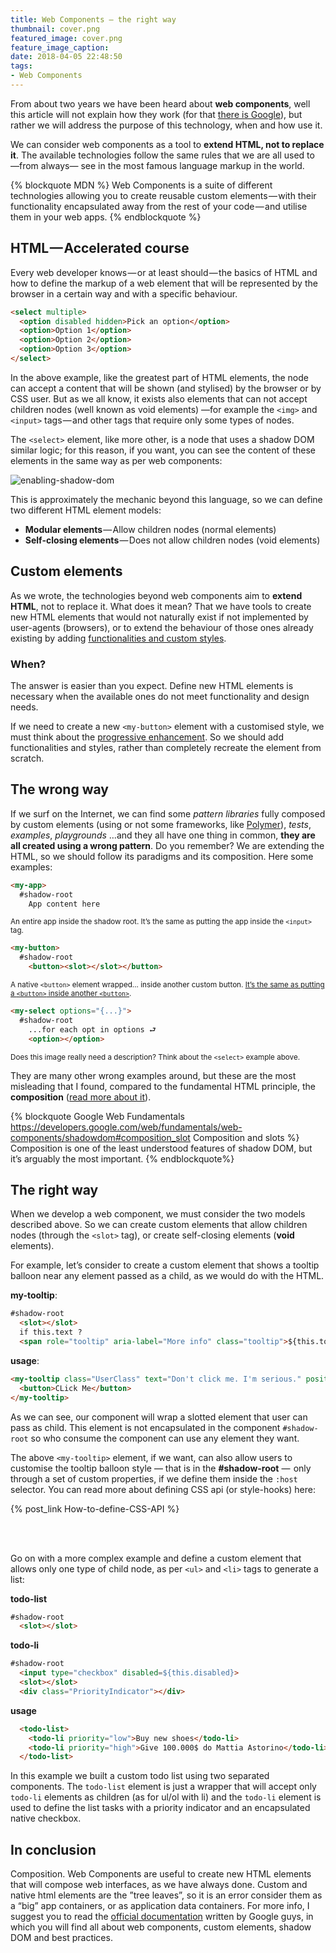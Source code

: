 ```yaml
---
title: Web Components — the right way
thumbnail: cover.png
featured_image: cover.png
feature_image_caption:
date: 2018-04-05 22:48:50
tags:
- Web Components
---
```


From about two years we have been heard about **web components**, well this article will not explain how they work (for that [there is Google](http://bfy.tw/H9oY
)), but rather we will address the purpose of this technology, when and how use it.

We can consider web components as a tool to **extend HTML, not to replace it**. The available technologies follow the same rules that we are all used to —from always— see in the most famous language markup in the world.

{% blockquote MDN %}
  Web Components is a suite of different technologies allowing you to create reusable custom elements — with their functionality encapsulated away from the rest of your code — and utilise them in your web apps.
{% endblockquote %}

## HTML — Accelerated course

Every web developer knows — or at least should — the basics of HTML and how to define the markup of a web element that will be represented by the browser in a certain way and with a specific behaviour.

```html
<select multiple>
  <option disabled hidden>Pick an option</option>
  <option>Option 1</option>
  <option>Option 2</option>
  <option>Option 3</option>
</select>
```

In the above example, like the greatest part of HTML elements, the node can accept a content that will be shown (and stylised) by the browser or by CSS user. But as we all know, it exists also elements that can not accept children nodes (well known as void elements) —for example the `<img>` and `<input>` tags — and other tags that require only some types of nodes.

The `<select>` element, like more other, is a node that uses a shadow DOM similar logic; for this reason, if you want, you can see the content of these elements in the same way as per web components:

![enabling-shadow-dom](https://cdn-images-1.medium.com/max/1600/1*Ab6dzpZOFBra_jxexg8sQQ.gif)

This is approximately the mechanic beyond this language, so we can define two different HTML element models:

- **Modular elements** — Allow children nodes (normal elements)
- **Self-closing elements** — Does not allow children nodes (void elements)

## Custom elements

As we wrote, the technologies beyond web components aim to **extend HTML**, not to replace it. What does it mean? That we have tools to create new HTML elements that would not naturally exist if not implemented by user-agents (browsers), or to extend the behaviour of those ones already existing by adding [functionalities and custom styles](https://developers.google.com/web/fundamentals/web-components/shadowdom#host).

### When?

The answer is easier than you expect. Define new HTML elements is necessary when the available ones do not meet functionality and design needs.

If we need to create a new `<my-button>` element with a customised style, we must think about the [progressive enhancement](https://en.wikipedia.org/wiki/Progressive_enhancement). So we should add functionalities and styles, rather than completely recreate the element from scratch.

## The wrong way

If we surf on the Internet, we can find some *pattern libraries* fully composed by custom elements (using or not some frameworks, like [Polymer](https://www.polymer-project.org/)), *tests*, *examples*, *playgrounds* …and they all have one thing in common, **they are all created using a wrong pattern**. Do you remember? We are extending the HTML, so we should follow its paradigms and its composition. Here some examples:

```html
<my-app>
  #shadow-root
    App content here
```

<!-- ![ex2](https://cdn-images-1.medium.com/max/1600/1*fXvsGsqwR9QcP-E9jeXsxg.png) -->
<small class="image-caption">An entire app inside the shadow root. It’s the same as putting the app inside the `<input>` tag.</small>

```html
<my-button>
  #shadow-root
    <button><slot></slot></button>
```

<!-- ![ex3](https://cdn-images-1.medium.com/max/1600/1*vBXhxekSAeyj5U35AUkrCA.png) -->
<small class="image-caption">A native `<button>` element wrapped… inside another custom button. [It’s the same as putting a `<button>` inside another `<button>`](https://inception.davepedu.com/).</small>

```html
<my-select options="{...}">
  #shadow-root
    ...for each opt in options ⮐
    <option></option>
```
<!-- ![ex4](https://cdn-images-1.medium.com/max/1600/1*E-gG1wPhyjHbsrdABqlgKQ.png) -->
<small class="image-caption">Does this image really need a description? Think about the `<select>` example above.</small>

They are many other wrong examples around, but these are the most misleading that I found, compared to the fundamental HTML principle, the **composition** ([read more about it](https://developers.google.com/web/fundamentals/web-components/shadowdom#composition_slot)).

{% blockquote Google Web Fundamentals https://developers.google.com/web/fundamentals/web-components/shadowdom#composition_slot Composition and slots %}
Composition is one of the least understood features of shadow DOM, but it’s arguably the most important.
{% endblockquote%}

## The right way

When we develop a web component, we must consider the two models described above. So we can create custom elements that allow children nodes (through the `<slot>` tag), or create self-closing elements (**void** elements).

For example, let’s consider to create a custom element that shows a tooltip balloon near any element passed as a child, as we would do with the HTML.

**my-tooltip**:
```html
#shadow-root
  <slot></slot>
  if this.text ?
  <span role="tooltip" aria-label="More info" class="tooltip">${this.tooltip}</span>
```

**usage**:
```html
<my-tooltip class="UserClass" text="Don't click me. I'm serious." position="right">
  <button>CLick Me</button>
</my-tooltip>
```

As we can see, our component will wrap a slotted element that user can pass as child. This element is not encapsulated in the component `#shadow-root` so who consume the component can use any element they want.

<!-- ![ext5](https://cdn-images-1.medium.com/max/1600/1*Z0GCsm-ZigYuknElX8j-hA.png) -->

The above `<my-tooltip>` element, if we want, can also allow users to customise the tooltip balloon style — that is in the **#shadow-root** —  only through a set of custom properties, if we define them inside the `:host` selector. You can read more about defining CSS api (or style-hooks) here:

{% post_link How-to-define-CSS-API %}

<br><br>

Go on with a more complex example and define a custom element that allows only one type of child node, as per `<ul>` and `<li>` tags to generate a list:

**todo-list**
```html
#shadow-root
  <slot></slot>
```

**todo-li**
```html
#shadow-root
  <input type="checkbox" disabled=${this.disabled}>
  <slot></slot>
  <div class="PriorityIndicator"></div>
```

**usage**
```html
  <todo-list>
    <todo-li priority="low">Buy new shoes</todo-li>
    <todo-li priority="high">Give 100.000$ do Mattia Astorino</todo-li>
  </todo-list>
```

<!-- ![ext6](https://cdn-images-1.medium.com/max/1600/1*g4GHGKlyRig5Ny0oKntRpg.png) -->

In this example we built a custom todo list using two separated components. The `todo-list` element is just a wrapper that will accept only `todo-li` elements as children (as for ul/ol with li) and the `todo-li` element is used to define the list tasks with a priority indicator and an encapsulated native checkbox.

## In conclusion

Composition. Web Components are useful to create new HTML elements that will compose web interfaces, as we have always done. Custom and native html elements are the ”tree leaves”, so it is an error consider them as a “big” app containers, or as application data containers. For more info, I suggest you to read the [official documentation](https://developers.google.com/web/fundamentals/web-components/) written by Google guys, in which you will find all about web components, custom elements, shadow DOM and best practices.

